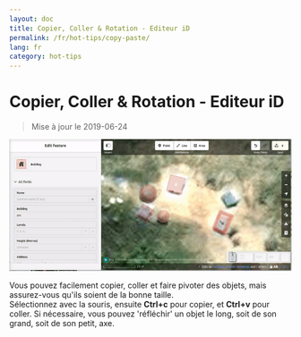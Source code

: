 ```yaml
---
layout: doc
title: Copier, Coller & Rotation - Editeur iD
permalink: /fr/hot-tips/copy-paste/
lang: fr
category: hot-tips
---
```


Copier, Coller & Rotation - Editeur iD
============

> Mise à jour le 2019-06-24

![copy-paste][]


Vous pouvez facilement copier, coller et faire pivoter des objets, mais assurez-vous qu'ils soient de la bonne taille.  
Sélectionnez avec la souris, ensuite **Ctrl+c** pour copier, et **Ctrl+v** pour coller. Si nécessaire, vous pouvez 'réfléchir' un objet le long, soit de son grand, soit de son petit, axe.   

[copy-paste]:/images/hot-tips/copy-paste.gif
[keymon]:/images/hot-tips/keymon.png